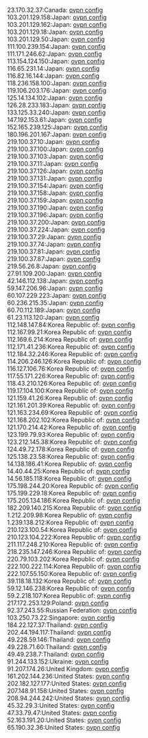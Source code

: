 23.170.32.37:Canada: [ovpn config](vpn/23_170_32_37.ovpn)  
103.201.129.158:Japan: [ovpn config](vpn/103_201_129_158.ovpn)  
103.201.129.162:Japan: [ovpn config](vpn/103_201_129_162.ovpn)  
103.201.129.18:Japan: [ovpn config](vpn/103_201_129_18.ovpn)  
103.201.129.50:Japan: [ovpn config](vpn/103_201_129_50.ovpn)  
111.100.239.154:Japan: [ovpn config](vpn/111_100_239_154.ovpn)  
111.171.246.62:Japan: [ovpn config](vpn/111_171_246_62.ovpn)  
113.154.124.150:Japan: [ovpn config](vpn/113_154_124_150.ovpn)  
116.65.231.14:Japan: [ovpn config](vpn/116_65_231_14.ovpn)  
116.82.16.144:Japan: [ovpn config](vpn/116_82_16_144.ovpn)  
118.236.158.100:Japan: [ovpn config](vpn/118_236_158_100.ovpn)  
119.106.203.176:Japan: [ovpn config](vpn/119_106_203_176.ovpn)  
125.14.134.102:Japan: [ovpn config](vpn/125_14_134_102.ovpn)  
126.28.233.183:Japan: [ovpn config](vpn/126_28_233_183.ovpn)  
133.125.33.240:Japan: [ovpn config](vpn/133_125_33_240.ovpn)  
147.192.153.61:Japan: [ovpn config](vpn/147_192_153_61.ovpn)  
152.165.239.125:Japan: [ovpn config](vpn/152_165_239_125.ovpn)  
180.196.201.167:Japan: [ovpn config](vpn/180_196_201_167.ovpn)  
219.100.37.10:Japan: [ovpn config](vpn/219_100_37_10.ovpn)  
219.100.37.100:Japan: [ovpn config](vpn/219_100_37_100.ovpn)  
219.100.37.103:Japan: [ovpn config](vpn/219_100_37_103.ovpn)  
219.100.37.11:Japan: [ovpn config](vpn/219_100_37_11.ovpn)  
219.100.37.126:Japan: [ovpn config](vpn/219_100_37_126.ovpn)  
219.100.37.131:Japan: [ovpn config](vpn/219_100_37_131.ovpn)  
219.100.37.154:Japan: [ovpn config](vpn/219_100_37_154.ovpn)  
219.100.37.158:Japan: [ovpn config](vpn/219_100_37_158.ovpn)  
219.100.37.159:Japan: [ovpn config](vpn/219_100_37_159.ovpn)  
219.100.37.190:Japan: [ovpn config](vpn/219_100_37_190.ovpn)  
219.100.37.196:Japan: [ovpn config](vpn/219_100_37_196.ovpn)  
219.100.37.200:Japan: [ovpn config](vpn/219_100_37_200.ovpn)  
219.100.37.224:Japan: [ovpn config](vpn/219_100_37_224.ovpn)  
219.100.37.29:Japan: [ovpn config](vpn/219_100_37_29.ovpn)  
219.100.37.74:Japan: [ovpn config](vpn/219_100_37_74.ovpn)  
219.100.37.81:Japan: [ovpn config](vpn/219_100_37_81.ovpn)  
219.100.37.87:Japan: [ovpn config](vpn/219_100_37_87.ovpn)  
219.56.26.8:Japan: [ovpn config](vpn/219_56_26_8.ovpn)  
27.91.109.200:Japan: [ovpn config](vpn/27_91_109_200.ovpn)  
42.146.112.138:Japan: [ovpn config](vpn/42_146_112_138.ovpn)  
59.147.206.96:Japan: [ovpn config](vpn/59_147_206_96.ovpn)  
60.107.229.223:Japan: [ovpn config](vpn/60_107_229_223.ovpn)  
60.236.215.35:Japan: [ovpn config](vpn/60_236_215_35.ovpn)  
60.70.112.189:Japan: [ovpn config](vpn/60_70_112_189.ovpn)  
61.23.113.120:Japan: [ovpn config](vpn/61_23_113_120.ovpn)  
112.148.147.84:Korea Republic of: [ovpn config](vpn/112_148_147_84.ovpn)  
112.167.99.21:Korea Republic of: [ovpn config](vpn/112_167_99_21.ovpn)  
112.169.6.214:Korea Republic of: [ovpn config](vpn/112_169_6_214.ovpn)  
112.171.41.236:Korea Republic of: [ovpn config](vpn/112_171_41_236.ovpn)  
112.184.32.246:Korea Republic of: [ovpn config](vpn/112_184_32_246.ovpn)  
114.206.246.126:Korea Republic of: [ovpn config](vpn/114_206_246_126.ovpn)  
116.127.106.76:Korea Republic of: [ovpn config](vpn/116_127_106_76.ovpn)  
117.55.171.226:Korea Republic of: [ovpn config](vpn/117_55_171_226.ovpn)  
118.43.210.126:Korea Republic of: [ovpn config](vpn/118_43_210_126.ovpn)  
119.17.104.100:Korea Republic of: [ovpn config](vpn/119_17_104_100.ovpn)  
121.159.41.26:Korea Republic of: [ovpn config](vpn/121_159_41_26.ovpn)  
121.161.201.39:Korea Republic of: [ovpn config](vpn/121_161_201_39.ovpn)  
121.163.234.69:Korea Republic of: [ovpn config](vpn/121_163_234_69.ovpn)  
121.168.202.102:Korea Republic of: [ovpn config](vpn/121_168_202_102.ovpn)  
121.170.214.42:Korea Republic of: [ovpn config](vpn/121_170_214_42.ovpn)  
123.199.79.93:Korea Republic of: [ovpn config](vpn/123_199_79_93.ovpn)  
123.212.145.38:Korea Republic of: [ovpn config](vpn/123_212_145_38.ovpn)  
124.49.72.178:Korea Republic of: [ovpn config](vpn/124_49_72_178.ovpn)  
125.138.23.58:Korea Republic of: [ovpn config](vpn/125_138_23_58.ovpn)  
14.138.186.41:Korea Republic of: [ovpn config](vpn/14_138_186_41.ovpn)  
14.40.44.25:Korea Republic of: [ovpn config](vpn/14_40_44_25.ovpn)  
14.56.185.118:Korea Republic of: [ovpn config](vpn/14_56_185_118.ovpn)  
175.198.244.20:Korea Republic of: [ovpn config](vpn/175_198_244_20.ovpn)  
175.199.229.18:Korea Republic of: [ovpn config](vpn/175_199_229_18.ovpn)  
175.205.134.186:Korea Republic of: [ovpn config](vpn/175_205_134_186.ovpn)  
182.209.140.215:Korea Republic of: [ovpn config](vpn/182_209_140_215.ovpn)  
1.212.209.98:Korea Republic of: [ovpn config](vpn/1_212_209_98.ovpn)  
1.239.138.212:Korea Republic of: [ovpn config](vpn/1_239_138_212.ovpn)  
210.123.100.54:Korea Republic of: [ovpn config](vpn/210_123_100_54.ovpn)  
210.123.104.222:Korea Republic of: [ovpn config](vpn/210_123_104_222.ovpn)  
211.117.248.210:Korea Republic of: [ovpn config](vpn/211_117_248_210.ovpn)  
218.235.147.246:Korea Republic of: [ovpn config](vpn/218_235_147_246.ovpn)  
220.79.103.202:Korea Republic of: [ovpn config](vpn/220_79_103_202.ovpn)  
222.100.222.114:Korea Republic of: [ovpn config](vpn/222_100_222_114.ovpn)  
222.107.55.150:Korea Republic of: [ovpn config](vpn/222_107_55_150.ovpn)  
39.118.18.132:Korea Republic of: [ovpn config](vpn/39_118_18_132.ovpn)  
59.12.146.238:Korea Republic of: [ovpn config](vpn/59_12_146_238.ovpn)  
59.2.218.107:Korea Republic of: [ovpn config](vpn/59_2_218_107.ovpn)  
217.172.253.129:Poland: [ovpn config](vpn/217_172_253_129.ovpn)  
92.37.243.55:Russian Federation: [ovpn config](vpn/92_37_243_55.ovpn)  
103.250.73.22:Singapore: [ovpn config](vpn/103_250_73_22.ovpn)  
184.22.127.37:Thailand: [ovpn config](vpn/184_22_127_37.ovpn)  
202.44.194.117:Thailand: [ovpn config](vpn/202_44_194_117.ovpn)  
49.228.59.146:Thailand: [ovpn config](vpn/49_228_59_146.ovpn)  
49.228.71.60:Thailand: [ovpn config](vpn/49_228_71_60.ovpn)  
49.49.238.7:Thailand: [ovpn config](vpn/49_49_238_7.ovpn)  
91.244.133.152:Ukraine: [ovpn config](vpn/91_244_133_152.ovpn)  
91.207.174.26:United Kingdom: [ovpn config](vpn/91_207_174_26.ovpn)  
161.202.144.236:United States: [ovpn config](vpn/161_202_144_236.ovpn)  
202.182.127.177:United States: [ovpn config](vpn/202_182_127_177.ovpn)  
207.148.91.158:United States: [ovpn config](vpn/207_148_91_158.ovpn)  
208.94.244.242:United States: [ovpn config](vpn/208_94_244_242.ovpn)  
45.32.29.3:United States: [ovpn config](vpn/45_32_29_3.ovpn)  
47.33.79.47:United States: [ovpn config](vpn/47_33_79_47.ovpn)  
52.163.191.20:United States: [ovpn config](vpn/52_163_191_20.ovpn)  
65.190.32.36:United States: [ovpn config](vpn/65_190_32_36.ovpn)  
